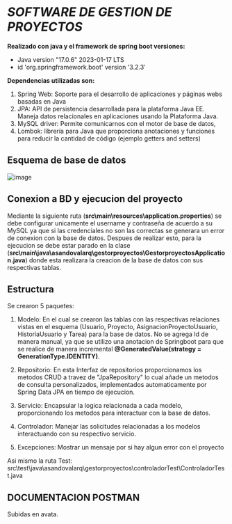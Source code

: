 # *SOFTWARE DE GESTION DE PROYECTOS*
**Realizado con java y el framework de spring boot versiones:**
- Java version "17.0.6" 2023-01-17 LTS
- id 'org.springframework.boot' version '3.2.3'

**Dependencias utilizadas son:**
1. Spring Web: Soporte para el desarrollo de aplicaciones y páginas webs basadas en Java
2. JPA: API de persistencia desarrollada para la plataforma Java EE. Maneja datos relacionales en aplicaciones usando la Plataforma Java.
3. MySQL driver: Permite comunicarnos con el motor de base de datos,
4. Lombok: librería para Java que proporciona anotaciones y funciones para reducir la cantidad de código (ejemplo getters and setters)


## Esquema de base de datos 

![image](https://github.com/andressandoval08/gestion_proyectos/assets/124326168/c013f358-5c7c-4c88-a072-98577aa52f92)


## Conexion a BD y ejecucion del proyecto
Mediante la siguiente ruta (**src\main\resources\application.properties**) se debe configurar unicamente el username y contraseña de acuerdo a su MySQL ya que si las credenciales no son las correctas se generara un error de conexion con la base de datos.
Despues de realizar esto, para la ejecucion se debe estar parado en la clase (**src\main\java\asandovalarq\gestorproyectos\GestorproyectosApplication.java**) donde esta realizara la creacion de la base de datos con sus respectivas tablas. 


## Estructura 
Se crearon 5 paquetes:
1. Modelo: En el cual se crearon las tablas con las respectivas relaciones vistas en el esquema (Usuario, Proyecto, AsignacionProyectoUsuario, HistoriaUsuario y Tarea) para la base de datos. No se agrega Id de manera manual, ya que se utilizo una anotacion de Springboot para que se realice de manera incremental **@GeneratedValue(strategy = GenerationType.IDENTITY)**.

2. Repositorio: En esta Interfaz de repositorios proporcionamos los metodos CRUD a travez de "JpaRepository" lo cual añade un metodos de consulta personalizados, implementados automaticamente por Spring Data JPA en tiempo de ejecucion.

3. Servicio: Encapsular la logica relacionada a cada modelo, proporcionando los metodos para interactuar con la base de datos.

4. Controlador: Manejar las solicitudes relacionadas a los modelos interactuando con su respectivo servicio.

5. Excepciones: Mostrar un mensaje por si hay algun error con el proyecto  
 
Asi mismo la ruta Test: src\test\java\asandovalarq\gestorproyectos\controladorTest\ControladorTest.java

## DOCUMENTACION POSTMAN
Subidas en avata.










